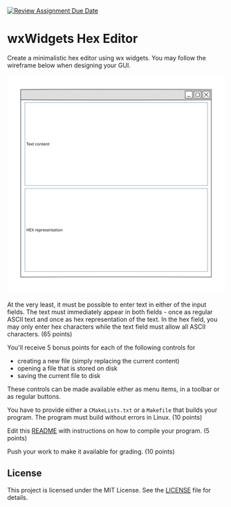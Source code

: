 [![Review Assignment Due Date](https://classroom.github.com/assets/deadline-readme-button-24ddc0f5d75046c5622901739e7c5dd533143b0c8e959d652212380cedb1ea36.svg)](https://classroom.github.com/a/6Ej9jvLk)
# wxWidgets Hex Editor

Create a minimalistic hex editor using wx widgets.
You may follow the wireframe below when designing your GUI.

![wireframe](images/hex_editor.svg)

At the very least, it must be possible to enter text in either of the input
fields. The text must immediately appear in both fields - once as regular
ASCII text and once as hex representation of the text.
In the hex field, you may only enter hex characters while the text field
must allow all ASCII characters. (65 points)

You'll receive 5 bonus points for each of the following controls for
* creating a new file (simply replacing the current content)
* opening a file that is stored on disk
* saving the current file to disk

These controls can be made available either as menu items, in a toolbar or
as regular buttons.

You have to provide either a `CMakeLists.txt` or a `Makefile` that builds
your program. The program must build without errors in Linux. (10 points)

Edit this [README](README.md) with instructions on how to compile your program.
(5 points)


Push your work to make it available for grading. (10 points)

## License

This project is licensed under the MIT License. See the [LICENSE](LICENSE) file for details.